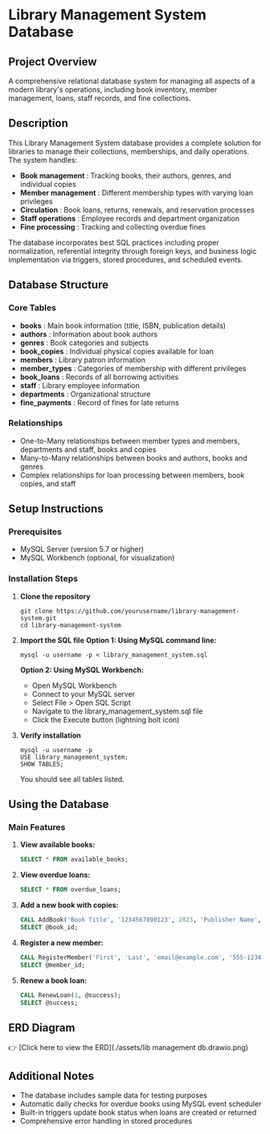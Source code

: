# Library Management System Database

## Project Overview

A comprehensive relational database system for managing all aspects of a modern library's operations, including book inventory, member management, loans, staff records, and fine collections.

## Description

This Library Management System database provides a complete solution for libraries to manage their collections, memberships, and daily operations. The system handles:

* **Book management** : Tracking books, their authors, genres, and individual copies
* **Member management** : Different membership types with varying loan privileges
* **Circulation** : Book loans, returns, renewals, and reservation processes
* **Staff operations** : Employee records and department organization
* **Fine processing** : Tracking and collecting overdue fines

The database incorporates best SQL practices including proper normalization, referential integrity through foreign keys, and business logic implementation via triggers, stored procedures, and scheduled events.

## Database Structure

### Core Tables

* **books** : Main book information (title, ISBN, publication details)
* **authors** : Information about book authors
* **genres** : Book categories and subjects
* **book_copies** : Individual physical copies available for loan
* **members** : Library patron information
* **member_types** : Categories of membership with different privileges
* **book_loans** : Records of all borrowing activities
* **staff** : Library employee information
* **departments** : Organizational structure
* **fine_payments** : Record of fines for late returns

### Relationships

* One-to-Many relationships between member types and members, departments and staff, books and copies
* Many-to-Many relationships between books and authors, books and genres
* Complex relationships for loan processing between members, book copies, and staff

## Setup Instructions

### Prerequisites

* MySQL Server (version 5.7 or higher)
* MySQL Workbench (optional, for visualization)

### Installation Steps

1. **Clone the repository**

   ```
   git clone https://github.com/yourusername/library-management-system.git
   cd library-management-system
   ```
2. **Import the SQL file**
   **Option 1: Using MySQL command line:**

   ```
   mysql -u username -p < library_management_system.sql
   ```

   **Option 2: Using MySQL Workbench:**

   * Open MySQL Workbench
   * Connect to your MySQL server
   * Select File > Open SQL Script
   * Navigate to the library_management_system.sql file
   * Click the Execute button (lightning bolt icon)
3. **Verify installation**

   ```
   mysql -u username -p
   USE library_management_system;
   SHOW TABLES;
   ```

   You should see all tables listed.

## Using the Database

### Main Features

1. **View available books:**
   ```sql
   SELECT * FROM available_books;
   ```
2. **View overdue loans:**
   ```sql
   SELECT * FROM overdue_loans;
   ```
3. **Add a new book with copies:**
   ```sql
   CALL AddBook('Book Title', '1234567890123', 2023, 'Publisher Name', 1, 1, 3, 19.99, @book_id);
   SELECT @book_id;
   ```
4. **Register a new member:**
   ```sql
   CALL RegisterMember('First', 'Last', 'email@example.com', '555-1234', '123 Main St', '2000-01-01', 1, @member_id);
   SELECT @member_id;
   ```
5. **Renew a book loan:**
   ```sql
   CALL RenewLoan(1, @success);
   SELECT @success;
   ```

## ERD Diagram

👉 [Click here to view the ERD](./assets/lib management db.drawio.png)

## Additional Notes

* The database includes sample data for testing purposes
* Automatic daily checks for overdue books using MySQL event scheduler
* Built-in triggers update book status when loans are created or returned
* Comprehensive error handling in stored procedures
